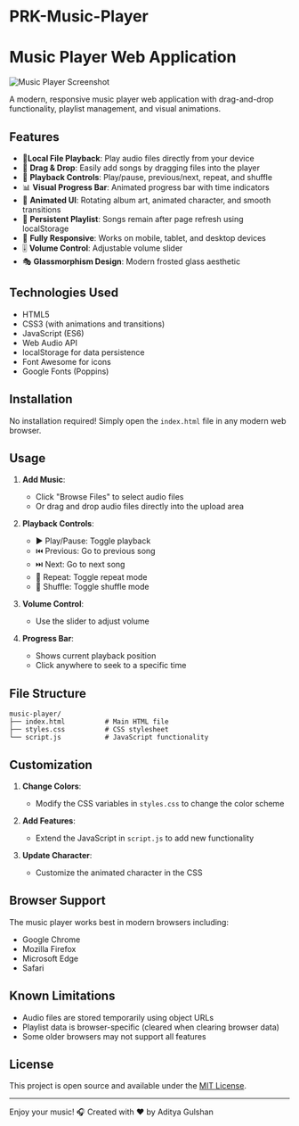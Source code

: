# PRK-Music-Player
# Music Player Web Application

![Music Player Screenshot](Capture_2.PNG)

A modern, responsive music player web application with drag-and-drop functionality, playlist management, and visual animations.

## Features

- 🎵**Local File Playback**: Play audio files directly from your device
- 📁 **Drag & Drop**: Easily add songs by dragging files into the player
- 🔁 **Playback Controls**: Play/pause, previous/next, repeat, and shuffle
- 📊 **Visual Progress Bar**: Animated progress bar with time indicators
- 🎨 **Animated UI**: Rotating album art, animated character, and smooth transitions
- 💾 **Persistent Playlist**: Songs remain after page refresh using localStorage
- 📱 **Fully Responsive**: Works on mobile, tablet, and desktop devices
- 🎚️ **Volume Control**: Adjustable volume slider
- 🎭 **Glassmorphism Design**: Modern frosted glass aesthetic

## Technologies Used

- HTML5
- CSS3 (with animations and transitions)
- JavaScript (ES6)
- Web Audio API
- localStorage for data persistence
- Font Awesome for icons
- Google Fonts (Poppins)

## Installation

No installation required! Simply open the `index.html` file in any modern web browser.

## Usage

1. **Add Music**:
   - Click "Browse Files" to select audio files
   - Or drag and drop audio files directly into the upload area

2. **Playback Controls**:
   - ▶️ Play/Pause: Toggle playback
   - ⏮️ Previous: Go to previous song
   - ⏭️ Next: Go to next song
   - 🔁 Repeat: Toggle repeat mode
   - 🔀 Shuffle: Toggle shuffle mode

3. **Volume Control**:
   - Use the slider to adjust volume

4. **Progress Bar**:
   - Shows current playback position
   - Click anywhere to seek to a specific time

## File Structure

```
music-player/
├── index.html          # Main HTML file
├── styles.css          # CSS stylesheet
└── script.js           # JavaScript functionality
```

## Customization

1. **Change Colors**:
   - Modify the CSS variables in `styles.css` to change the color scheme

2. **Add Features**:
   - Extend the JavaScript in `script.js` to add new functionality

3. **Update Character**:
   - Customize the animated character in the CSS

## Browser Support

The music player works best in modern browsers including:
- Google Chrome
- Mozilla Firefox
- Microsoft Edge
- Safari

## Known Limitations

- Audio files are stored temporarily using object URLs
- Playlist data is browser-specific (cleared when clearing browser data)
- Some older browsers may not support all features

## License

This project is open source and available under the [MIT License](LICENSE).

---

Enjoy your music! 🎧
Created with ❤️ by Aditya Gulshan
